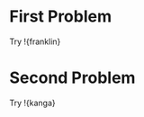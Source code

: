 [meta]: # (sortOrder=1)
[meta]: # (displayName=Third Page)
# First Problem

Try !{franklin}

# Second Problem

Try !{kanga}
